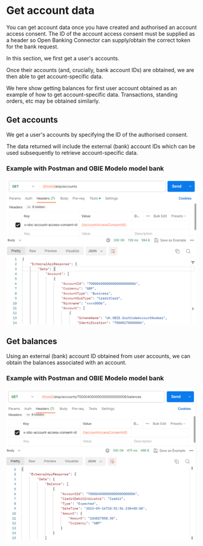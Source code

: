 # Get account data

You can get account data once you have created and authorised an account access consent. The ID of the account access consent must be supplied as a header so Open Banking Connector can supply/obtain the correct token for the bank request.

In this section, we first get a user's accounts.

Once their accounts (and, crucially, bank account IDs) are obtained, we are then able to get account-specific data.

We here show getting balances for first user account obtained as an example of how to get account-specific data. Transactions, standing orders, etc may be obtained similarly.

## Get accounts

We get a user's accounts by specifying the ID of the authorised consent.

The data returned will include the external (bank) account IDs which can be used subsequently to retrieve account-specific data.

### Example with Postman and OBIE Modelo model bank

![Alt text](get-accounts.png)

## Get balances

Using an external (bank) account ID obtained from user accounts, we can obtain the balances associated with an account.

### Example with Postman and OBIE Modelo model bank

![Alt text](get-account-balances.png)